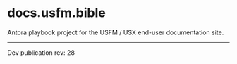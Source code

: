 # docs.usfm.bible
Antora playbook project for the USFM / USX end-user documentation site.

---

Dev publication rev: 28